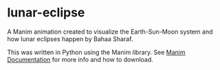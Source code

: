 # lunar-eclipse
A Manim animation created to visualize the Earth-Sun-Moon system and how lunar eclipses happen by Bahaa Sharaf.

This was written in Python using the Manim library. See [Manim Documentation](https://docs.manim.community) for more info and how to download.
